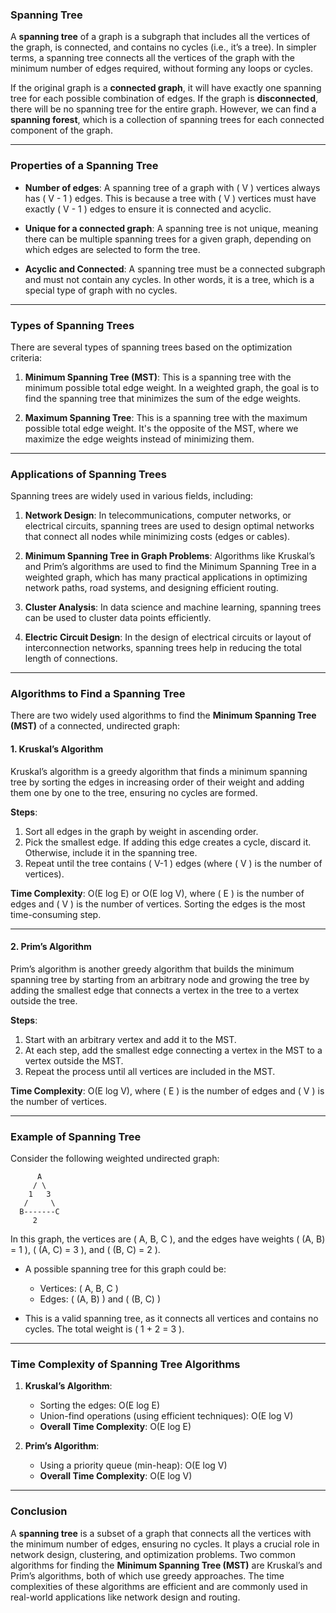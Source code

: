 ### **Spanning Tree**

A **spanning tree** of a graph is a subgraph that includes all the vertices of the graph, is connected, and contains no cycles (i.e., it’s a tree). In simpler terms, a spanning tree connects all the vertices of the graph with the minimum number of edges required, without forming any loops or cycles.

If the original graph is a **connected graph**, it will have exactly one spanning tree for each possible combination of edges. If the graph is **disconnected**, there will be no spanning tree for the entire graph. However, we can find a **spanning forest**, which is a collection of spanning trees for each connected component of the graph.

---

### **Properties of a Spanning Tree**
- **Number of edges**: A spanning tree of a graph with \( V \) vertices always has \( V - 1 \) edges. This is because a tree with \( V \) vertices must have exactly \( V - 1 \) edges to ensure it is connected and acyclic.
  
- **Unique for a connected graph**: A spanning tree is not unique, meaning there can be multiple spanning trees for a given graph, depending on which edges are selected to form the tree.

- **Acyclic and Connected**: A spanning tree must be a connected subgraph and must not contain any cycles. In other words, it is a tree, which is a special type of graph with no cycles.

---

### **Types of Spanning Trees**

There are several types of spanning trees based on the optimization criteria:

1. **Minimum Spanning Tree (MST)**: This is a spanning tree with the minimum possible total edge weight. In a weighted graph, the goal is to find the spanning tree that minimizes the sum of the edge weights.

2. **Maximum Spanning Tree**: This is a spanning tree with the maximum possible total edge weight. It's the opposite of the MST, where we maximize the edge weights instead of minimizing them.

---

### **Applications of Spanning Trees**

Spanning trees are widely used in various fields, including:

1. **Network Design**: In telecommunications, computer networks, or electrical circuits, spanning trees are used to design optimal networks that connect all nodes while minimizing costs (edges or cables).
   
2. **Minimum Spanning Tree in Graph Problems**: Algorithms like Kruskal’s and Prim’s algorithms are used to find the Minimum Spanning Tree in a weighted graph, which has many practical applications in optimizing network paths, road systems, and designing efficient routing.

3. **Cluster Analysis**: In data science and machine learning, spanning trees can be used to cluster data points efficiently.

4. **Electric Circuit Design**: In the design of electrical circuits or layout of interconnection networks, spanning trees help in reducing the total length of connections.

---

### **Algorithms to Find a Spanning Tree**

There are two widely used algorithms to find the **Minimum Spanning Tree (MST)** of a connected, undirected graph:

#### **1. Kruskal’s Algorithm**

Kruskal’s algorithm is a greedy algorithm that finds a minimum spanning tree by sorting the edges in increasing order of their weight and adding them one by one to the tree, ensuring no cycles are formed.

**Steps**:
1. Sort all edges in the graph by weight in ascending order.
2. Pick the smallest edge. If adding this edge creates a cycle, discard it. Otherwise, include it in the spanning tree.
3. Repeat until the tree contains \( V-1 \) edges (where \( V \) is the number of vertices).

**Time Complexity**: O(E log E) or O(E log V), where \( E \) is the number of edges and \( V \) is the number of vertices. Sorting the edges is the most time-consuming step.

---

#### **2. Prim’s Algorithm**

Prim’s algorithm is another greedy algorithm that builds the minimum spanning tree by starting from an arbitrary node and growing the tree by adding the smallest edge that connects a vertex in the tree to a vertex outside the tree.

**Steps**:
1. Start with an arbitrary vertex and add it to the MST.
2. At each step, add the smallest edge connecting a vertex in the MST to a vertex outside the MST.
3. Repeat the process until all vertices are included in the MST.

**Time Complexity**: O(E log V), where \( E \) is the number of edges and \( V \) is the number of vertices.

---

### **Example of Spanning Tree**

Consider the following weighted undirected graph:

```
      A
     / \
    1   3
   /     \
  B-------C
     2
```

In this graph, the vertices are \( A, B, C \), and the edges have weights \( (A, B) = 1 \), \( (A, C) = 3 \), and \( (B, C) = 2 \).

- A possible spanning tree for this graph could be:
  - Vertices: \( A, B, C \)
  - Edges: \( (A, B) \) and \( (B, C) \)

- This is a valid spanning tree, as it connects all vertices and contains no cycles. The total weight is \( 1 + 2 = 3 \).

---

### **Time Complexity of Spanning Tree Algorithms**

1. **Kruskal’s Algorithm**: 
   - Sorting the edges: O(E log E)
   - Union-find operations (using efficient techniques): O(E log V)
   - **Overall Time Complexity**: O(E log E)

2. **Prim’s Algorithm**:
   - Using a priority queue (min-heap): O(E log V)
   - **Overall Time Complexity**: O(E log V)

---

### **Conclusion**

A **spanning tree** is a subset of a graph that connects all the vertices with the minimum number of edges, ensuring no cycles. It plays a crucial role in network design, clustering, and optimization problems. Two common algorithms for finding the **Minimum Spanning Tree (MST)** are Kruskal’s and Prim’s algorithms, both of which use greedy approaches. The time complexities of these algorithms are efficient and are commonly used in real-world applications like network design and routing.
